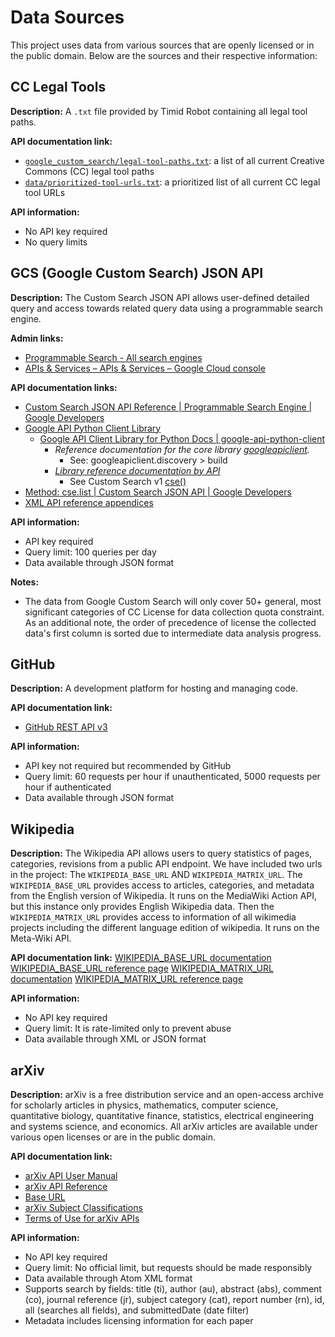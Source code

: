 # Data Sources

This project uses data from various sources that are openly licensed or in the
public domain. Below are the sources and their respective information:


## CC Legal Tools

**Description:** A `.txt` file provided by Timid Robot containing all legal
tool paths.

**API documentation link:**
- [`google_custom_search/legal-tool-paths.txt`][tools-paths]: a list of all
  current Creative Commons (CC) legal tool paths
- [`data/prioritized-tool-urls.txt`][prioritized-tool-urls]: a prioritized list
  of all current CC legal tool URLs

**API information:**
- No API key required
- No query limits

[tools-paths]:data/legal-tool-paths.txt
[prioritized-tool-urls]: data/prioritized-tool-urls.txt


## GCS (Google Custom Search) JSON API

**Description:** The Custom Search JSON API allows user-defined detailed query
and access towards related query data using a programmable search engine.

**Admin links:**
- [Programmable Search - All search engines][gcs-admin]
- [APIs & Services – APIs & Services – Google Cloud console][google-api-admin]

**API documentation links:**
- [Custom Search JSON API Reference | Programmable Search Engine | Google
  Developers][google-json]
- [Google API Python Client Library][google-api-python]
  - [Google API Client Library for Python Docs |
    google-api-python-client][google-api-python]
    - _Reference documentation for the core library
      [googleapiclient][googleapiclient]._
      - See: googleapiclient.discovery > build
    - _[Library reference documentation by API][gcs-library-ref]_
      - See Custom Search v1 [cse()][gcs-cse]
- [Method: cse.list | Custom Search JSON API | Google Developers][cse-list]
- [XML API reference appendices][reference-appendix]

**API information:**
- API key required
- Query limit: 100 queries per day
- Data available through JSON format

**Notes:**
- The data from Google Custom Search will only cover 50+ general, most
  significant categories of CC License for data collection quota constraint.
  As an additional note, the order of precedence of license the collected
  data's first column is sorted due to intermediate data analysis progress.

[gcs-admin]: https://programmablesearchengine.google.com/controlpanel/all
[google-api-admin]: https://console.cloud.google.com/apis/dashboard
[google-json]: https://developers.google.com/custom-search/v1/reference/rest
[google-api-python]: https://github.com/googleapis/google-api-python-client
[googleapiclient]: http://googleapis.github.io/google-api-python-client/docs/epy/index.html
[gcs-library-ref]: https://googleapis.github.io/google-api-python-client/docs/dyn/
[gcs-cse]: https://googleapis.github.io/google-api-python-client/docs/dyn/customsearch_v1.cse.html
[cse-list]: https://developers.google.com/custom-search/v1/reference/rest/v1/cse/list
[reference-appendix]: https://developers.google.com/custom-search/docs/xml_results_appendices


## GitHub

**Description:** A development platform for hosting and managing code.

**API documentation link:**
- [GitHub REST API v3](https://docs.github.com/en/rest)

**API information:**
- API key not required but recommended by GitHub
- Query limit: 60 requests per hour if unauthenticated,
  5000 requests per hour if authenticated
- Data available through JSON format

## Wikipedia

**Description:** The Wikipedia API allows users to query statistics of pages,
categories, revisions from a public API endpoint. We have included two urls in
the project: The `WIKIPEDIA_BASE_URL` AND `WIKIPEDIA_MATRIX_URL`. The
`WIKIPEDIA_BASE_URL` provides access to articles, categories, and metadata from
the English version of Wikipedia. It runs on the MediaWiki Action API, but this
instance only provides English Wikipedia data. Then the `WIKIPEDIA_MATRIX_URL`
provides access to information of all wikimedia projects including the different
language edition of wikipedia. It runs on the Meta-Wiki API.

**API documentation link:**
[WIKIPEDIA_BASE_URL documentation](https://en.wikipedia.org/w/api.php)
[WIKIPEDIA_BASE_URL reference page](https://www.mediawiki.org/wiki/API:Main_page)
[WIKIPEDIA_MATRIX_URL documentation](https://meta.wikimedia.org/w/api.php)
[WIKIPEDIA_MATRIX_URL reference page](https://www.mediawiki.org/wiki/API:Sitematrix)

**API information:**
- No API key required
- Query limit: It is rate-limited only to prevent abuse
- Data available through XML or JSON format


## arXiv

**Description:** arXiv is a free distribution service and an open-access archive for scholarly articles in physics, mathematics, computer science, quantitative biology, quantitative finance, statistics, electrical engineering and systems science, and economics. All arXiv articles are available under various open licenses or are in the public domain.

**API documentation link:**
- [arXiv API User Manual](https://arxiv.org/help/api/user-manual)
- [arXiv API Reference](https://arxiv.org/help/api)
- [Base URL](http://export.arxiv.org/api/query)
- [arXiv Subject Classifications](https://arxiv.org/category_taxonomy)
- [Terms of Use for arXiv APIs](https://info.arxiv.org/help/api/tou.html)

**API information:**
- No API key required
- Query limit: No official limit, but requests should be made responsibly
- Data available through Atom XML format
- Supports search by fields: title (ti), author (au), abstract (abs), comment (co), journal reference (jr), subject category (cat), report number (rn), id, all (searches all fields), and submittedDate (date filter)
- Metadata includes licensing information for each paper
